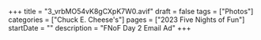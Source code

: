 +++
title = "3_vrbMO54vK8gCXpK7W0.avif"
draft = false
tags = ["Photos"]
categories = ["Chuck E. Cheese's"]
pages = ["2023 Five Nights of Fun"]
startDate = ""
description = "FNoF Day 2 Email Ad"
+++
